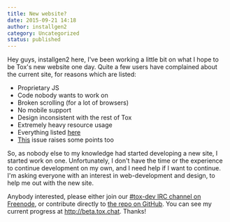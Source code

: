 ```yaml
---
title: New website?
date: 2015-09-21 14:18
author: installgen2
category: Uncategorized
status: published
---
```


Hey guys, installgen2 here, I've been working a little bit on what I
hope to be Tox's new website one day. Quite a few users have complained
about the current site, for reasons which are listed:

-   Proprietary JS
-   Code nobody wants to work on
-   Broken scrolling (for a lot of browsers)
-   No mobile support
-   Design inconsistent with the rest of Tox
-   Extremely heavy resource usage
-   Everything listed [here](https://github.com/Tox/Tox-Website/issues)
-   [This](https://github.com/Tox/Tox-Website/issues/8) issue raises
    some points too

So, as nobody else to my knowledge had started developing a new site, I
started work on one. Unfortunately, I don't have the time or the
experience to continue development on my own, and I need help if I want
to continue. I'm asking everyone with an interest in web-development and
design, to help me out with the new site.

Anybody interested, please either join our [\#tox-dev IRC channel on
Freenode](https://wiki.tox.chat/users/community#irc?), or contribute
directly to [the repo on
GitHub](https://github.com/installgen2/tox.chat). You can see my current
progress at <http://beta.tox.chat>. Thanks!

